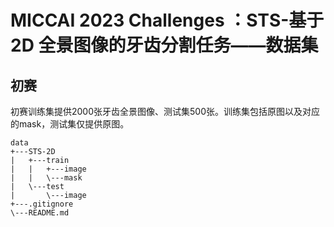 # MICCAI 2023 Challenges ：STS-基于2D 全景图像的牙齿分割任务——数据集
## 初赛
初赛训练集提供2000张牙齿全景图像、测试集500张。训练集包括原图以及对应的mask，测试集仅提供原图。
```
data
+---STS-2D
|   +---train
|   |   +---image
|   |   \---mask
|   \---test
|       \---image
+---.gitignore
\---README.md
```
